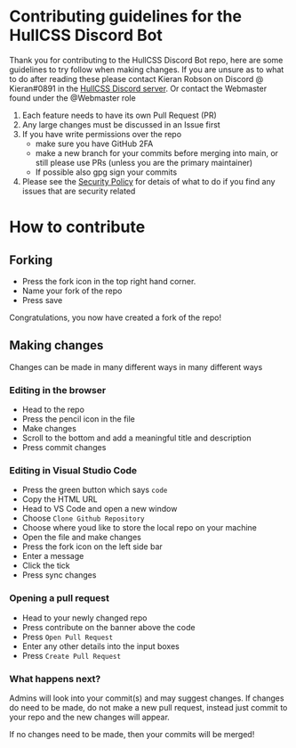 # Contributing guidelines for the HullCSS Discord Bot

Thank you for contributing to the HullCSS Discord Bot repo, here are some guidelines to try follow when making changes. If you are unsure as to what to do after reading these please contact Kieran Robson on Discord @ Kieran#0891 in the [HullCSS Discord server](https://discord.gg/skEu7mutK6). Or contact the Webmaster found under the @Webmaster role

1. Each feature needs to have its own Pull Request (PR)
2. Any large changes must be discussed in an Issue first
3. If you have write permissions over the repo
   - make sure you have GitHub 2FA
   - make a new branch for your commits before merging into main, or still please use PRs (unless you are the primary maintainer)
   - If possible also gpg sign your commits
4. Please see the [Security Policy](https://github.com/hullcss/CONTRIBUTING/blob/main/SECURITY.md) for detais of what to do if you find any issues that are security related

# How to contribute

## Forking

- Press the fork icon in the top right hand corner.
- Name your fork of the repo
- Press save

Congratulations, you now have created a fork of the repo!

## Making changes

Changes can be made in many different ways in many different ways

### Editing in the browser

- Head to the repo
- Press the pencil icon in the file
- Make changes
- Scroll to the bottom and add a meaningful title and description
- Press commit changes

### Editing in Visual Studio Code

- Press the green button which says `code`
- Copy the HTML URL
- Head to VS Code and open a new window
- Choose `Clone Github Repository`
- Choose where youd like to store the local repo on your machine
- Open the file and make changes
- Press the fork icon on the left side bar
- Enter a message
- Click the tick
- Press sync changes

### Opening a pull request

- Head to your newly changed repo
- Press contribute on the banner above the code
- Press `Open Pull Request`
- Enter any other details into the input boxes
- Press `Create Pull Request`

### What happens next?

Admins will look into your commit(s) and may suggest changes. If changes do need to be made, do not make a new pull request, instead just commit to your repo and the new changes will appear.

If no changes need to be made, then your commits will be merged!
